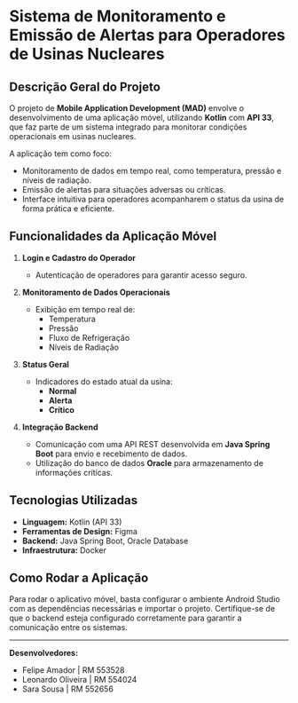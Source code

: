 # Sistema de Monitoramento e Emissão de Alertas para Operadores de Usinas Nucleares

## Descrição Geral do Projeto
O projeto de **Mobile Application Development (MAD)** envolve o desenvolvimento de uma aplicação móvel, utilizando **Kotlin** com **API 33**, que faz parte de um sistema integrado para monitorar condições operacionais em usinas nucleares. 

A aplicação tem como foco:
- Monitoramento de dados em tempo real, como temperatura, pressão e níveis de radiação.
- Emissão de alertas para situações adversas ou críticas.
- Interface intuitiva para operadores acompanharem o status da usina de forma prática e eficiente.

## Funcionalidades da Aplicação Móvel
1. **Login e Cadastro do Operador**
   - Autenticação de operadores para garantir acesso seguro.

2. **Monitoramento de Dados Operacionais**
   - Exibição em tempo real de:
     - Temperatura
     - Pressão
     - Fluxo de Refrigeração
     - Níveis de Radiação

3. **Status Geral**
   - Indicadores do estado atual da usina:
     - **Normal**
     - **Alerta**
     - **Crítico**

4. **Integração Backend**
   - Comunicação com uma API REST desenvolvida em **Java Spring Boot** para envio e recebimento de dados.
   - Utilização do banco de dados **Oracle** para armazenamento de informações críticas.

## Tecnologias Utilizadas
- **Linguagem:** Kotlin (API 33)
- **Ferramentas de Design:** Figma
- **Backend:** Java Spring Boot, Oracle Database
- **Infraestrutura:** Docker

## Como Rodar a Aplicação
Para rodar o aplicativo móvel, basta configurar o ambiente Android Studio com as dependências necessárias e importar o projeto. Certifique-se de que o backend esteja configurado corretamente para garantir a comunicação entre os sistemas.

---

**Desenvolvedores:**
- Felipe Amador | RM 553528
- Leonardo Oliveira | RM 554024
- Sara Sousa | RM 552656
